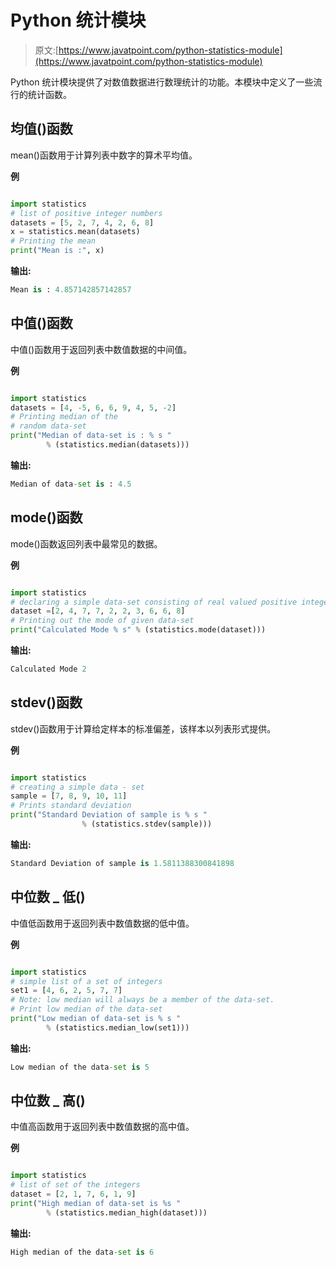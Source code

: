 # Python 统计模块

> 原文:[https://www.javatpoint.com/python-statistics-module](https://www.javatpoint.com/python-statistics-module)

Python 统计模块提供了对数值数据进行数理统计的功能。本模块中定义了一些流行的统计函数。

## 均值()函数

mean()函数用于计算列表中数字的算术平均值。

**例**

```py

import statistics  
# list of positive integer numbers 
datasets = [5, 2, 7, 4, 2, 6, 8]   
x = statistics.mean(datasets)   
# Printing the mean 
print("Mean is :", x)

```

**输出:**

```py
Mean is : 4.857142857142857

```

## 中值()函数

中值()函数用于返回列表中数值数据的中间值。

**例**

```py

import statistics   
datasets = [4, -5, 6, 6, 9, 4, 5, -2]    
# Printing median of the 
# random data-set 
print("Median of data-set is : % s "
        % (statistics.median(datasets)))

```

**输出:**

```py
Median of data-set is : 4.5

```

## mode()函数

mode()函数返回列表中最常见的数据。

**例**

```py

import statistics   
# declaring a simple data-set consisting of real valued positive integers. 
dataset =[2, 4, 7, 7, 2, 2, 3, 6, 6, 8]   
# Printing out the mode of given data-set 
print("Calculated Mode % s" % (statistics.mode(dataset)))

```

**输出:**

```py
Calculated Mode 2

```

## stdev()函数

stdev()函数用于计算给定样本的标准偏差，该样本以列表形式提供。

**例**

```py

import statistics   
# creating a simple data - set 
sample = [7, 8, 9, 10, 11]   
# Prints standard deviation 
print("Standard Deviation of sample is % s " 
                % (statistics.stdev(sample))) 

```

**输出:**

```py
Standard Deviation of sample is 1.5811388300841898

```

## 中位数 _ 低()

中值低函数用于返回列表中数值数据的低中值。

**例**

```py

import statistics   
# simple list of a set of integers 
set1 = [4, 6, 2, 5, 7, 7]   
# Note: low median will always be a member of the data-set.   
# Print low median of the data-set 
print("Low median of data-set is % s " 
        % (statistics.median_low(set1)))

```

**输出:**

```py
Low median of the data-set is 5

```

## 中位数 _ 高()

中值高函数用于返回列表中数值数据的高中值。

**例**

```py

import statistics   
# list of set of the integers 
dataset = [2, 1, 7, 6, 1, 9]   
print("High median of data-set is %s " 
        % (statistics.median_high(dataset)))

```

**输出:**

```py
High median of the data-set is 6

```